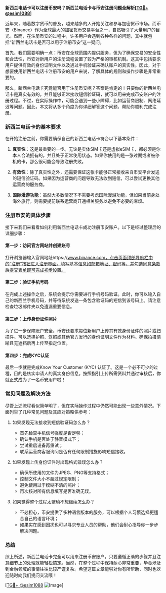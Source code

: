 **新西兰电话卡可以注册币安吗？新西兰电话卡与币安注册问题全解析[[TG💪+ @esim1088](https://t.me/s/esim1088)]**

近年来，随着数字货币的普及，越来越多的人开始关注和参与加密货币市场。而币安（Binance）作为全球最大的加密货币交易平台之一，自然吸引了大量用户的目光。然而，在注册币安的过程中，许多用户会遇到各种各样的问题，其中就包括“新西兰电话卡是否可以用于注册币安”这一疑问。

首先，我们需要明确一点：币安在全球范围内提供服务，但为了确保交易的安全性和合法性，币安对新用户的注册流程设置了较为严格的审核机制。这其中包括要求用户提供有效的身份证明文件以及通过手机验证来确认账户的真实性。因此，对于想要使用新西兰电话卡注册币安的用户来说，了解具体的规则和操作步骤是非常重要的。

那么，新西兰电话卡究竟能否用于注册币安呢？答案是肯定的！只要你的新西兰电话卡是真实有效的，并且能够正常接收短信验证码，就可以用来完成币安账户的注册过程。不过，在实际操作中，可能会遇到一些小障碍，比如运营商限制、网络延迟等问题。因此，本文将从多个角度为你详细解答这个问题，帮助你顺利完成注册。

### 新西兰电话卡的基本要求

在开始注册之前，你需要确保自己的新西兰电话卡符合以下基本条件：

1. **真实性**：这是最重要的一步。无论是实体SIM卡还是虚拟eSIM卡，都必须是你本人合法拥有的，并且处于正常使用状态。如果你使用的是一张过期或者被停机的卡，那么很可能会导致注册失败。
   
2. **有效性**：除了真实性之外，还需要保证这张卡能够正常接收来自币安平台发送的短信验证码。如果因为运营商的问题导致无法收到短信，可以尝试更换其他运营商的服务商。

3. **国际漫游功能**：虽然大多数情况下不需要考虑国际漫游功能，但如果当前身处海外旅行，则需要提前联系运营商开通相关服务以避免不必要的麻烦。

### 注册币安的具体步骤

接下来我们来看看如何利用新西兰电话卡成功注册币安账户。以下是经过整理后的详细步骤：

#### 第一步：访问官方网站并创建账号
打开浏览器输入官网地址https://www.binance.com，点击页面顶部导航栏中的“注册”按钮进入注册界面。填写基本信息如邮箱地址、密码等，并勾选同意条款后提交表单即可完成初步设置。

#### 第二步：验证手机号码
在完成上述操作之后，系统会提示你需要进行手机号码验证。此时，你可以输入自己的新西兰手机号码，并等待系统发送一条包含验证码的短信到该号码上。请注意检查垃圾邮件夹以免遗漏重要信息。

#### 第三步：上传身份证件照片
为了进一步保障账户安全，币安还要求每位新用户上传其有效身份证件的照片或扫描件。可以选择护照、驾照或其他官方发行的身份证明文件作为材料。确保拍摄清晰且无遮挡后再上传至指定位置。

#### 第四步：完成KYC认证
最后一步就是完成Know Your Customer (KYC) 认证了。这是一个必不可少的过程，目的是核实申请人的真实身份信息。按照指引上传所需资料并通过审核后，你就正式成为了一名币安用户啦！

### 常见问题及解决方法

尽管上述流程看似简单明了，但在实际操作过程中仍然可能出现一些意外情况。下面列举了几种常见问题及其应对策略供参考：

1. 如果发现无法接收到短信验证码怎么办？
   - 首先检查手机信号强度是否足够；
   - 确认手机是否处于静音模式下；
   - 尝试重启设备再重试；
   - 联系运营商客服询问是否有任何限制措施影响短信接收。

2. 如果发现上传身份证件时出现格式错误怎么办？
   - 确保所使用的文件为JPEG、PNG等支持格式；
   - 控制文件大小不超过规定限制；
   - 避免使用过于模糊不清的照片；
   - 再次核对所有信息填写是否准确无误。

3. 如果觉得整个过程太繁琐不想继续怎么办？
   - 不必担心，币安提供了多种语言版本的服务，可以根据个人习惯选择更适合自己的语言环境；
   - 如果实在感到困扰也可以寻求专业人员的帮助，他们会耐心指导你一步步解决问题。

### 总结

综上所述，新西兰电话卡完全可以用来注册币安账户，只要遵循正确的步骤并且注意细节上的处理就能轻松搞定。当然，在整个过程中保持耐心非常重要，毕竟涉及到金融领域的事情往往比较严谨复杂。希望这篇文章能够对你有所帮助，同时也欢迎随时向我们提问交流哦！

[[TG💪+ @esim1088](https://t.me/s/esim1088) ![Image](https://i.postimg.cc/4NQfJmqS/Snipaste-2025-05-13-00-14-12.png)]